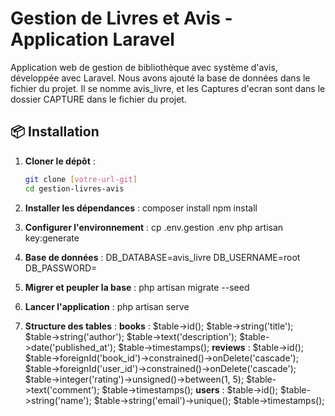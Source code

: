 # Gestion de Livres et Avis - Application Laravel

Application web de gestion de bibliothèque avec système d'avis, développée avec Laravel.
Nous avons ajouté la base de données dans le fichier du projet. Il se nomme avis_livre, et les
Captures d'ecran sont dans le dossier CAPTURE dans le fichier du projet.

## 📦 Installation


1. **Cloner le dépôt** :
   ```bash
   git clone [votre-url-git]
   cd gestion-livres-avis

2. **Installer les dépendances** :
    composer install
    npm install

3. **Configurer l'environnement** :
    cp .env.gestion .env
    php artisan key:generate

4. **Base de données** :
    DB_DATABASE=avis_livre
    DB_USERNAME=root
    DB_PASSWORD=    

5. **Migrer et peupler la base** :
    php artisan migrate --seed

6. **Lancer l'application** :
    php artisan serve
    
7. **Structure des tables** :
        **books** :
        $table->id();
        $table->string('title');
        $table->string('author');
        $table->text('description');
        $table->date('published_at');
        $table->timestamps();
        **reviews** :
        $table->id();
        $table->foreignId('book_id')->constrained()->onDelete('cascade');
        $table->foreignId('user_id')->constrained()->onDelete('cascade');
        $table->integer('rating')->unsigned()->between(1, 5);
        $table->text('comment');
        $table->timestamps();
        **users** :
        $table->id();
        $table->string('name');
        $table->string('email')->unique();
        $table->timestamps();
